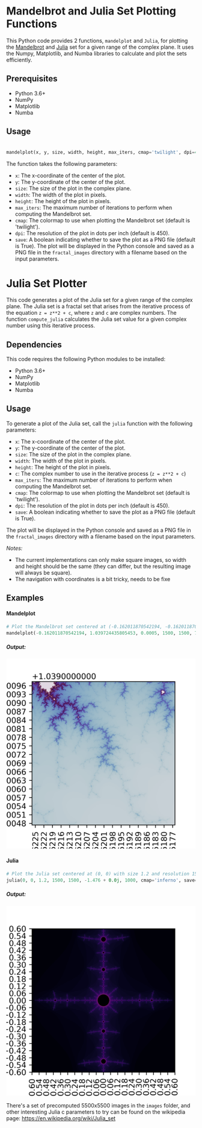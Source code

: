 # Mandelbrot and Julia Set Plotting Functions

This Python code provides 2 functions, `mandelplot` and `Julia`, for plotting the [Mandelbrot](https://simple.wikipedia.org/wiki/Mandelbrot_set) and [Julia](https://en.wikipedia.org/wiki/Julia_set) set for a given range of the complex plane. It uses the Numpy, Matplotlib, and Numba libraries to calculate and plot the sets efficiently.

## Prerequisites

-   Python 3.6+
-   NumPy
-   Matplotlib
-   Numba

## Usage
```python

mandelplot(x, y, size, width, height, max_iters, cmap='twilight', dpi=450, save=True)
```

The function takes the following parameters:

-   `x`: The x-coordinate of the center of the plot.
-   `y`: The y-coordinate of the center of the plot.
-   `size`: The size of the plot in the complex plane.
-   `width`: The width of the plot in pixels.
-   `height`: The height of the plot in pixels.
-   `max_iters`: The maximum number of iterations to perform when computing the Mandelbrot set.
-   `cmap`: The colormap to use when plotting the Mandelbrot set (default is 'twilight').
-   `dpi`: The resolution of the plot in dots per inch (default is 450).
-   `save`: A boolean indicating whether to save the plot as a PNG file (default is True).
The plot will be displayed in the Python console and saved as a PNG file in the `fractal_images` directory with a filename based on the input parameters.

# Julia Set Plotter

This code generates a plot of the Julia set for a given range of the complex plane. The Julia set is a fractal set that arises from the iterative process of the equation `z = z**2 + c`, where `z` and `c` are complex numbers. The function `compute_julia` calculates the Julia set value for a given complex number using this iterative process.

## Dependencies

This code requires the following Python modules to be installed:

-   Python 3.6+
-   NumPy
-   Matplotlib
-   Numba

## Usage

To generate a plot of the Julia set, call the `julia` function with the following parameters:

-   `x`: The x-coordinate of the center of the plot.
-   `y`: The y-coordinate of the center of the plot.
-   `size`: The size of the plot in the complex plane.
-   `width`: The width of the plot in pixels.
-   `height`: The height of the plot in pixels.
-   `c`: The complex number to use in the iterative process (`z = z**2 + c`)
-   `max_iters`: The maximum number of iterations to perform when computing the Mandelbrot set.
-   `cmap`: The colormap to use when plotting the Mandelbrot set (default is 'twilight').
-   `dpi`: The resolution of the plot in dots per inch (default is 450).
-   `save`: A boolean indicating whether to save the plot as a PNG file (default is True).

The plot will be displayed in the Python console and saved as a PNG file in the `fractal_images` directory with a filename based on the input parameters.

*Notes:*
- The current implementations can only make square images, so width and height should be the same (they can differ, but the resulting image will always be square).
- The navigation with coordinates is a bit tricky, needs to be fixe

## Examples
#### Mandelplot
```python
# Plot the Mandelbrot set centered at (-0.162011870542194, -0.162011870542194) with size 0.0005 and resolution 1500x1500
mandelplot(-0.162011870542194, 1.039724435805453, 0.0005, 1500, 1500, 740, cmap='twilight', save=False)
```

##### Output:
![Lichtenberg Mandelbrot](images/x-0.162011870542194_y1.039724435805453_size0.0005_w1500_h1500_twilight.png)

#### Julia
```python
# Plot the Julia set centered at (0, 0) with size 1.2 and resolution 1500x1500
julia(0, 0, 1.2, 1500, 1500, -1.476 + 0.0j, 1000, cmap='inferno', save=False)
```
##### Output:
![Julia's cross](images/x0_y0_size1.2_w1500_h1500_c(-1.476+0j)_inferno.png)

There's a set of precomputed 5500x5500 images in the `images` folder, and other interesting Julia c parameters to try can be found on the wikipedia page: https://en.wikipedia.org/wiki/Julia_set

